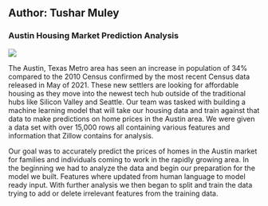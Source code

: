 ## Author: Tushar Muley

### **Austin Housing Market Prediction Analysis**
<img src="images/housing.png?raw=true"/>

The Austin, Texas Metro area has seen an increase in population of 34% compared to the 2010 Census confirmed by the most recent Census data released in May of 2021. These new settlers are looking for affordable housing as they move into the newest tech hub outside of the traditional hubs like Silicon Valley and Seattle. Our team was tasked with building a machine learning model that will take our housing data and train against that data to make predictions on home prices in the Austin area. We were given a data set with over 15,000 rows all containing various features and information that Zillow contains for analysis.

Our goal was to accurately predict the prices of homes in the Austin market for families and individuals coming to work in the rapidly growing area. In the beginning we had to analyze the data and begin our preparation for the model we built. Features where updated from human language to model ready input. With further analysis we then began to split and train the data trying to add or delete irrelevant features from the training data.<br>